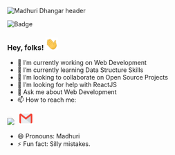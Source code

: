 ![Madhuri Dhangar header](https://github.com/madhuridhangar/madhuridhangar/blob/main/octacat.gif)

![Badge](https://img.shields.io/github/watchers/madhuridhangar/madhuridhangar?label=Profile-views&style=social)
### Hey, folks! <img src="https://github.com/madhuridhangar/madhuridhangar/blob/main/wave.gif" width="30px">

<!--
**madhuridhangar/madhuridhangar** is a ✨ _special_ ✨ repository because its `README.md` (this file) appears on your GitHub profile.

Here are some ideas to get you started:-->

- 🔭 I’m currently working on Web Development
- 🌱 I’m currently learning Data Structure Skills
- 👯 I’m looking to collaborate on Open Source Projects
- 🤔 I’m looking for help with ReactJS
- 💬 Ask me about Web Development
- 📫 How to reach me:

<a href="https://www.linkedin.com/in/dhangar-madhuri"><img height="30" src="https://github.com/madhuridhangar/madhuridhangar/blob/main/octacat.gif"></a>&nbsp;&nbsp;
<a href="madhuridhangar11@gmail.com"><img height="30" src="https://github.com/madhuridhangar/madhuridhangar/blob/main/gmail.png"></a>&nbsp;&nbsp;

- 😄 Pronouns: Madhuri
- ⚡ Fun fact: Silly mistakes.
